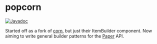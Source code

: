 # popcorn

[![Javadoc](https://img.shields.io/badge/JavaDoc-Online-green)](https://celerry.github.io/popcorn/javadoc/)

Started off as a fork of [corn](https://github.com/broccolai/corn), but just their ItemBuilder component. Now aiming to write general builder patterns for the [Paper](https://github.com/PaperMC/paper) API.